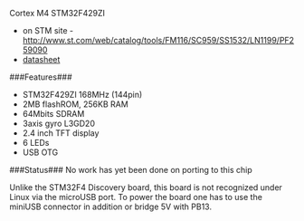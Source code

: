 Cortex M4 STM32F429ZI
* on STM site - http://www.st.com/web/catalog/tools/FM116/SC959/SS1532/LN1199/PF259090
* [datasheet](http://www.st.com/st-web-ui/static/active/en/resource/technical/document/data_brief/DM00094498.pdf)

###Features###
* STM32F429ZI 168MHz (144pin)
* 2MB flashROM, 256KB RAM
* 64Mbits SDRAM
* 3axis gyro L3GD20
* 2.4 inch TFT display
* 6 LEDs
* USB OTG

###Status###
No work has yet been done on porting to this chip

Unlike the STM32F4 Discovery board, this board is not recognized under Linux via the microUSB port. To power the board one has to use the miniUSB connector in addition or bridge 5V with PB13.